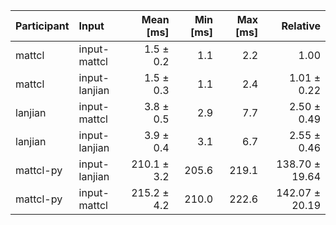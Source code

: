 | Participant | Input | Mean [ms] | Min [ms] | Max [ms] | Relative |
|:---|:---|---:|---:|---:|---:|
| mattcl | input-mattcl | 1.5 ± 0.2 | 1.1 | 2.2 | 1.00 |
| mattcl | input-lanjian | 1.5 ± 0.3 | 1.1 | 2.4 | 1.01 ± 0.22 |
| lanjian | input-mattcl | 3.8 ± 0.5 | 2.9 | 7.7 | 2.50 ± 0.49 |
| lanjian | input-lanjian | 3.9 ± 0.4 | 3.1 | 6.7 | 2.55 ± 0.46 |
| mattcl-py | input-lanjian | 210.1 ± 3.2 | 205.6 | 219.1 | 138.70 ± 19.64 |
| mattcl-py | input-mattcl | 215.2 ± 4.2 | 210.0 | 222.6 | 142.07 ± 20.19 |
